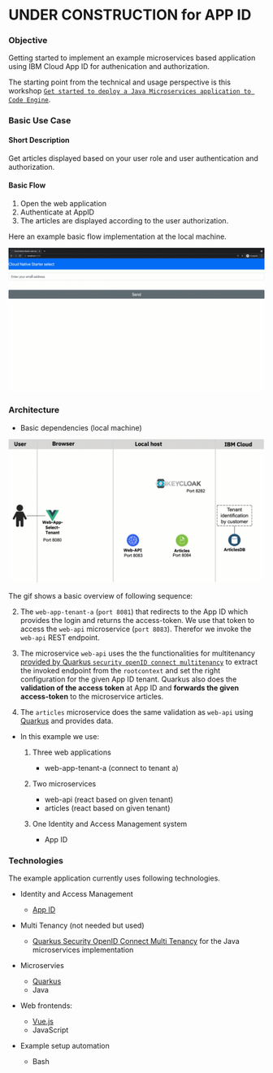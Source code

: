 # UNDER CONSTRUCTION for APP ID

### Objective

Getting started to implement an example microservices based application using IBM Cloud App ID for authenication and authorization. 

The starting point from the technical and usage perspective is this workshop [`Get started to deploy a Java Microservices application to Code Engine`](https://suedbroecker.net/2021/05/28/new-hands-on-workshop-get-started-to-deploy-a-java-microservices-application-to-code-engine/).

### Basic Use Case

#### Short Description 

Get articles displayed based on your user role and user authentication and authorization.

#### Basic Flow

1. Open the web application
2. Authenticate at AppID
3. The articles are displayed according to the user authorization.

Here an example basic flow implementation at the local machine.

![](images/very-basic-mulit-tenant.gif)

### Architecture

* Basic dependencies (local machine)

![](images/very-basic-mulit-tenant-diagram.gif)

The gif shows a basic overview of following sequence:

2. The `web-app-tenant-a` (`port 8081`) that redirects to the App ID which provides the login and returns the access-token. We use that token to access the `web-api` microservice (`port 8083`). Therefor we invoke the `web-api` REST endpoint.

3. The microservice `web-api` uses the the functionalities for multitenancy [provided by Quarkus `security openID connect multitenancy`](https://quarkus.io/guides/security-openid-connect-multitenancy) to extract the invoked endpoint from the `rootcontext` and set the right configuration for the given App ID tenant. Quarkus also does the **validation of the access token** at App ID and **forwards the given access-token** to the microservice articles.

4. The `articles` microservice does the same validation as `web-api` using [Quarkus](https://quarkus.io/guides/security-openid-connect-multitenancy) and provides data.


* In this example we use:

    1. Three web applications

         * web-app-tenant-a (connect to tenant a)

    2. Two microservices

        * web-api (react based on given tenant)
        * articles (react based on given tenant)

    3. One Identity and Access Management system

        * App ID
  
### Technologies

The example application currently uses following technologies.

* Identity and Access Management

    * [App ID](https://cloud.ibm.com/docs/appid?topic=appid-getting-started&interface=ui)

* Multi Tenancy (not needed but used)
 
    * [Quarkus Security OpenID Connect Multi Tenancy](https://quarkus.io/guides/security-openid-connect-multitenancy) for the Java microservices implementation

* Microservies

    * [Quarkus](https://quarkus.io)
    * Java

* Web frontends:

    * [Vue.js](https://vuejs.org)
    * JavaScript

* Example setup automation

    * Bash